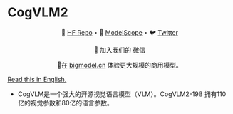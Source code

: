 # CogVLM2

<p align="center">
🤗 <a href="https://huggingface.co/THUDM/CogVLM" target="_blank">HF Repo</a> • 🤖 <a href="https://modelscope.cn/models/ZhipuAI/CogVLM" target="_blank">ModelScope</a>  • 🐦 <a href="https://twitter.com/thukeg" target="_blank">Twitter</a>  <br>
</p>
<p align="center">
    👋 加入我们的 <a href="resources/WECHAT.md" target="_blank">微信</a>
</p>
<p align="center">
📍在 <a href="https://www.bigmodel.cn">bigmodel.cn</a> 体验更大规模的商用模型。
</p>

[Read this in English.](./README_en.md)


- CogVLM是一个强大的开源视觉语言模型（VLM）。CogVLM2-19B 拥有110亿的视觉参数和80亿的语言参数。

